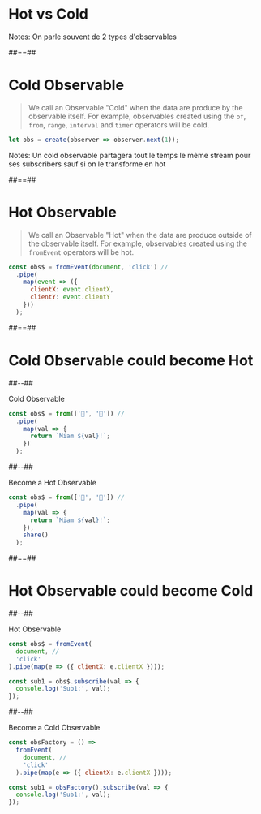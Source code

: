 <!-- .slide: class="transition bg-blue" -->

# Hot vs Cold

Notes:
On parle souvent de 2 types d'observables

##==##

<!-- .slide: class="with-code consolas" -->

# Cold Observable

> We call an Observable "Cold" when the data are produce by the observable itself. For example, observables created using the `of`, `from`, `range`, `interval` and `timer` operators will be cold.

```javascript
let obs = create(observer => observer.next(1));
```

<!-- .element: class="big-code block" -->

Notes:
Un cold observable partagera tout le temps le même stream pour ses subscribers sauf si on le transforme en hot

##==##

<!-- .slide: class="with-code consolas" -->

# Hot Observable

> We call an Observable "Hot" when the data are produce outside of the observable itself. For example, observables created using the `fromEvent` operators will be hot.

```javascript
const obs$ = fromEvent(document, 'click') //
  .pipe(
    map(event => ({
      clientX: event.clientX,
      clientY: event.clientY
    }))
  );
```

<!-- .element: class="big-code block" -->

##==##

<!-- .slide: class="two-column-layout" -->

# Cold Observable could become Hot

##--##

Cold Observable

<!-- .slide: class="with-code consolas"  -->

```javascript
const obs$ = from(['🍕', '🍪']) //
  .pipe(
    map(val => {
      return `Miam ${val}!`;
    })
  );
```

<!-- .element: class="big-code"-->

##--##

Become a Hot Observable

<!-- .slide: class="with-code consolas"  -->

```javascript
const obs$ = from(['🍕', '🍪']) //
  .pipe(
    map(val => {
      return `Miam ${val}!`;
    }),
    share()
  );
```

<!-- .element: class="big-code"-->

##==##

<!-- .slide: class="two-column-layout" -->

# Hot Observable could become Cold

##--##

Hot Observable

<!-- .slide: class="with-code consolas"  -->

```javascript
const obs$ = fromEvent(
  document, //
  'click'
).pipe(map(e => ({ clientX: e.clientX })));

const sub1 = obs$.subscribe(val => {
  console.log('Sub1:', val);
});
```

<!-- .element: class="big-code"-->

##--##

Become a Cold Observable

<!-- .slide: class="with-code consolas"  -->

```javascript
const obsFactory = () =>
  fromEvent(
    document, //
    'click'
  ).pipe(map(e => ({ clientX: e.clientX })));

const sub1 = obsFactory().subscribe(val => {
  console.log('Sub1:', val);
});
```

<!-- .element: class="big-code"-->
